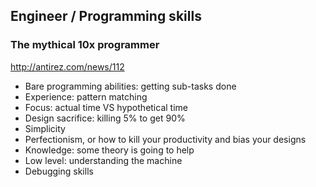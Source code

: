## Engineer / Programming skills

### The mythical 10x programmer
http://antirez.com/news/112
* Bare programming abilities: getting sub-tasks done
* Experience: pattern matching
* Focus: actual time VS hypothetical time
* Design sacrifice: killing 5% to get 90%
* Simplicity
* Perfectionism, or how to kill your productivity and bias your designs
* Knowledge: some theory is going to help
* Low level: understanding the machine
* Debugging skills
